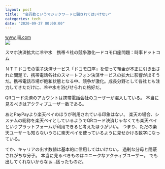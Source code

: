 ```yaml
---
layout: post
title:  "会員数というマジックワードに騙されてはいけない"
categories: tech
date: "2020-09-27 00:00:00"
---
```



<div class="card">
  <a href="https://www.jiji.com/jc/article?k=2020091101220"></a>
  <div class="card__header">
    <a href="https://www.jiji.com/jc/article?k=2020091101220">www.jiji.com</a>
  </div>
  <div class="card__image">
    <img src="https://www.jiji.com/news2/kiji_photos/202009/20200911ax08S_o.jpg">
  </div>
  <div class="card__title">
    <p>スマホ決済拡大に冷や水　携帯４社の競争激化—ドコモ口座問題：時事ドットコム</p>
  </div>
  <div class="card__description">
    <p>ＮＴＴドコモの電子決済サービス「ドコモ口座」を使って預金が不正に引き出された問題で、携帯電話各社のスマートフォン決済サービスの拡大に影響が出そうだ。携帯電話市場が飽和状態となる中、競争が激化。成長分野として各社とも注力してきただけに、冷や水を浴びせられた格好だ。</p>
  </div>
</div>


QRコード決済のアカウントは携帯電話会社のユーザーが混入している。
本当に見るべきはアクティブユーザー数である。

あとPayPayより楽天ペイのほうが利用されている印象はない。
楽天の場合、システムの総称を楽天ペイとしているようでQRコード決済じゃなくても楽天ペイというプラットフォームが利用できると考えたほうがいい。
つまり、ただの楽天ユーザーも知らないうちに楽天ペイを使っているように見せかける数字になっている。

てか、キャリアの出す数値は基本的に信用してはいけない。
過剰な分母と隠蔽されがちな分子。
本当に見るべきものはユニークなアクティブユーザー。
でも出してくれないからなぁ...困ったものだ。
